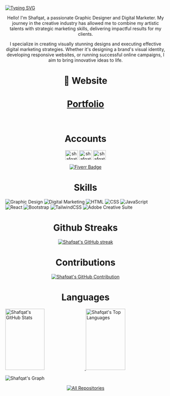 <p align="center">
    
[![Typing SVG](https://readme-typing-svg.demolab.com/?lines=Hello+I'm+Shafqat+Raza;I'm+commerce+student)](https://git.io/typing-svg)

    
</p>

<!--ABOUT-->


<p align="center">
 Hello! I'm Shafqat, a passionate Graphic Designer and Digital Marketer. My journey in the creative industry has allowed me to combine my artistic talents with strategic marketing skills, delivering impactful results for my clients.
</p>

<p align="center">
I specialize in creating visually stunning designs and executing effective digital marketing strategies. Whether it's designing a brand's visual identity, developing responsive websites, or running successful online campaigns, I aim to bring innovative ideas to life.
</p>

<!--WEBSITE-->
<h1 align="center">🔗 Website</h1>
<div align="center">
<h1><a href="https://shafqat27-portfolio.com/" target="_blank">
  Portfolio
  </a>
  </h1>
</div>
<br>

<!--SOCIAL ACCOUNTS-->
<h1 align="center">Accounts</h1>
<p align="center">
<!--   <a href="https://twitter.com/shafqat27" target="blank"><img align="center" src="https://raw.githubusercontent.com/rahuldkjain/github-profile-readme-generator/master/src/images/icons/Social/twitter.svg" alt="shafqat27" height="30" width="40" /></a> -->
  <a href="https://www.linkedin.com/in/shafqat-raza-ab6576151/" target="blank"><img align="center" src="https://raw.githubusercontent.com/rahuldkjain/github-profile-readme-generator/master/src/images/icons/Social/linked-in-alt.svg" alt="shafqat27" height="30" width="40" /></a>
  <a href="https://www.facebook.com/shafqat.raza.3975" target="blank"><img align="center" src="https://raw.githubusercontent.com/rahuldkjain/github-profile-readme-generator/master/src/images/icons/Social/facebook.svg" alt="shafqat27" height="30" width="40" /></a>
  <a href="https://www.instagram.com/shafqat_raza974" target="blank"><img align="center" src="https://raw.githubusercontent.com/rahuldkjain/github-profile-readme-generator/master/src/images/icons/Social/instagram.svg" alt="shafqat_27" height="30" width="40" /></a>
</p>
<p align="center">
    <a href="https://www.fiverr.com/digisolution24" target="_blank">
        <img src="https://img.shields.io/badge/Fiverr-shafqat27-brightgreen?style=for-the-badge&logo=fiverr&logoColor=white" alt="Fiverr Badge">
    </a>
</p>

<!--SKILLS-->
<h1 align="center">Skills</h1>

![Graphic Design](https://img.shields.io/badge/Graphic_Design-74aa9c?style=for-the-badge&logo=adobe&logoColor=white)
![Digital Marketing](https://img.shields.io/badge/Digital_Marketing-3670A0?style=for-the-badge&logo=google-ads&logoColor=white)
![HTML](https://img.shields.io/badge/HTML5-E34F26?style=for-the-badge&logo=html5&logoColor=white)
![CSS](https://img.shields.io/badge/CSS3-1572B6?style=for-the-badge&logo=css3&logoColor=white)
![JavaScript](https://img.shields.io/badge/JavaScript-F7DF1E?style=for-the-badge&logo=javascript&logoColor=black)
![React](https://img.shields.io/badge/React-61DAFB?style=for-the-badge&logo=react&logoColor=black)
![Bootstrap](https://img.shields.io/badge/Bootstrap-563D7C?style=for-the-badge&logo=bootstrap&logoColor=white)
![TailwindCSS](https://img.shields.io/badge/TailwindCSS-38B2AC?style=for-the-badge&logo=tailwind-css&logoColor=white)
![Adobe Creative Suite](https://img.shields.io/badge/Adobe_Creative_Suite-FF0000?style=for-the-badge&logo=adobe&logoColor=white)

<!--GithubStreaks-->
<h1 align="center">Github Streaks</h1>
<p align="center">
  <a href="https://github.com/shafqat27">
    <img src="https://github-readme-streak-stats.herokuapp.com/?user=shafqat27&theme=radical&border=7F3FBF&background=0D1117" alt="Shafqat's GitHub streak"/>
  </a>
</p>

<!--CONTRIBUTIONS-->
<h1 align="center">Contributions</h1>
<div align="center">
  <a href="https://github.com/shafqat27">
    <img src="https://github-profile-summary-cards.vercel.app/api/cards/profile-details?username=shafqat27&theme=radical" alt="Shafqat's GitHub Contribution"/>
  </a>
</div>

<!--LANGUAGES-->
<h1 align="center">Languages</h1>
<a href="https://github.com/shafqat27">
  <img alt="Shafqat's GitHub Stats" src="https://denvercoder1-github-readme-stats.vercel.app/api?username=shafqat27&show_icons=true&count_private=true&theme=react&border_color=7F3FBF&bg_color=0D1117&title_color=F85D7F&icon_color=F8D866" height="192px" width="49.5%"/>
</a>
<a href="https://github.com/shafqat27">
  <img alt="Shafqat's Top Languages" src="https://denvercoder1-github-readme-stats.vercel.app/api/top-langs/?username=shafqat27&langs_count=8&layout=compact&theme=react&border_color=7F3FBF&bg_color=0D1117&title_color=F85D7F&icon_color=F8D866" height="192px" width="49.5%"/>
</a>
<br/>

![Shafqat's Graph](https://github-readme-activity-graph.vercel.app/graph?username=shafqat27&custom_title=Shafqat's%20GitHub%20Activity%20Graph&bg_color=0D1117&color=7F3FBF&line=7F3FBF&point=7F3FBF&area_color=FFFFFF&title_color=FFFFFF&area=true)

<p align="center">
  <a href="https://github.com/shafqat27?tab=repositories" target="_blank">
    <img alt="All Repositories" title="All Repositories" src="https://img.shields.io/badge/-All%20Repos-2962FF?style=for-the-badge&logo=koding&logoColor=white"/>
  </a>
</p>
